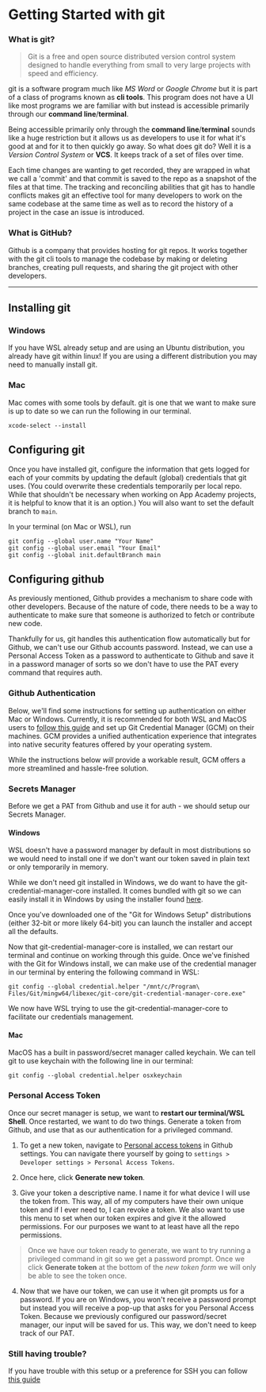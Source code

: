 # Getting Started with git
### What is git?

> Git is a free and open source distributed version control system designed to
> handle everything from small to very large projects with speed and efficiency.

git is a software program much like *MS Word* or *Google Chrome* but it is part
of a class of programs known as **cli tools**. This program does not have a UI
like most programs we are familiar with but instead is accessible primarily
through our **command line**/**terminal**.

Being accessible primarily only through the **command line**/**terminal** sounds
like a huge restriction but it allows us as developers to use it for what it's
good at and for it to then quickly go away. So what does git do? Well it is a
*Version Control System* or **VCS**. It keeps track of a set of files over time.


Each time changes are wanting to get recorded, they are wrapped in what we call
a 'commit' and that commit is saved to the repo as a snapshot of the files at
that time. The tracking and reconciling abilities that git has to handle
conflicts makes git an effective tool for many developers to work on the same
codebase at the same time as well as to record the history of a project in the
case an issue is introduced. 

### What is GitHub? 
Github is a company that provides hosting for git repos. It works together with
the git cli tools to manage the codebase by making or deleting branches,
creating pull requests, and sharing the git project with other developers. 

---

## Installing git
### Windows
If you have WSL already setup and are using an Ubuntu distribution, you already
have git within linux! If you are using a different distribution you may need to
manually install git. 

<!-- While we don't need git installed in Windows, we do want to have the
git-credential-manager-core installed. It comes bundled with git so we can
easily install it in Windows by using the installer found
[here][git-win]. 

Once you've downloaded one of the "Git for Windows Setup" distributions (either
32-bit or more likely 64-bit) you can launch the installer and accept all the
defaults. 

Now that git-credential-manager-core is installed, we can restart our terminal
and continue on working through this guide. -->

### Mac
Mac comes with some tools by default. git is one that we want to make sure is up
to date so we can run the following in our terminal. 

```shell
xcode-select --install
```

## Configuring git
Once you have installed git, configure the information that gets logged for each
of your commits by updating the default (global) credentials that git uses. (You
could overwrite these credentials temporarily per local repo. While that
shouldn't be necessary when working on App Academy projects, it is helpful to
know that it is an option.) You will also want to set the default branch to
`main`.

In your terminal (on Mac or WSL), run

```shell
git config --global user.name "Your Name"
git config --global user.email "Your Email"
git config --global init.defaultBranch main
```

## Configuring github
As previously mentioned, Github provides a mechanism to share code with other
developers. Because of the nature of code, there needs to be a way to
authenticate to make sure that someone is authorized to fetch or contribute new
code. 

Thankfully for us, git handles this authentication flow automatically but for
Github, we can't use our Github accounts password. Instead, we can use a
Personal Access Token as a password to authenticate to Github and save it in a
password manager of sorts so we don't have to use the PAT every command that
requires auth. 

### Github Authentication
Below, we'll find some instructions for setting up authentication on either Mac
or Windows. Currently, it is recommended for both WSL and MacOS users to
[follow this guide](./gcm-setup.md) and set up Git Credential Manager (GCM) on
their machines. GCM provides a unified authentication experience that 
integrates into native security features offered by your operating system.

While the instructions below _will_ provide a workable result, GCM offers a 
more streamlined and hassle-free solution.

### Secrets Manager
Before we get a PAT from Github and use it for auth - we should setup our
Secrets Manager. 

#### Windows
WSL doesn't have a password manager by default in most distributions so we would
need to install one if we don't want our token saved in plain text or only
temporarily in memory. 

While we don't need git installed in Windows, we do want to have the
git-credential-manager-core installed. It comes bundled with git so we can
easily install it in Windows by using the installer found
[here][git-win]. 

Once you've downloaded one of the "Git for Windows Setup" distributions (either
32-bit or more likely 64-bit) you can launch the installer and accept all the
defaults. 

Now that git-credential-manager-core is installed, we can restart our terminal
and continue on working through this guide. Once we've finished with the Git 
for Windows install, we can make use of the credential manager in our terminal
by entering the following command in WSL:

```shell 
git config --global credential.helper "/mnt/c/Program\ Files/Git/mingw64/libexec/git-core/git-credential-manager-core.exe"
```

We now have WSL trying to use the git-credential-manager-core to facilitate our
credentials management. 

#### Mac
MacOS has a built in password/secret manager called keychain. We can tell git to
use keychain with the following line in our terminal:

```shell
git config --global credential.helper osxkeychain
```

### Personal Access Token
Once our secret manager is setup, we want to **restart our terminal/WSL Shell**.
Once restarted, we want to do two things. Generate a token from Github, and use
that as our authentication for a privileged command. 

1. To get a new token, navigate to [Personal access tokens][PAT] in Github
   settings. You can navigate there yourself by going to `settings > Developer
   settings > Personal Access Tokens`.

2. Once here, click **Generate new token**.

3. Give your token a descriptive name. I name it for what device I will use the
   token from. This way, all of my computers have their own unique token and if
   I ever need to, I can revoke a token. We also want to use this menu to set
   when our token expires and give it the allowed permissions. For our purposes
   we want to at least have all the repo permissions. 

> Once we have our token ready to generate, we want to try running a privileged
> command in git so we get a password prompt. Once we click **Generate token**
> at the bottom of the *new token form* we will only be able to see the token
> once. 

4. Now that we have our token, we can use it when git prompts us for a password.
   If you are on Windows, you won't receive a password prompt but instead you
   will receive a pop-up that asks for you Personal Access Token. Because we
   previously configured our password/secret manager, our input will be saved
   for us. This way, we don't need to keep track of our PAT. 

[git-win]: https://git-scm.com/download/win
[PAT]: https://github.com/settings/tokens

### Still having trouble?
If you have trouble with this setup or a preference for SSH you can follow
[this guide](github-ssh-setup.md)
